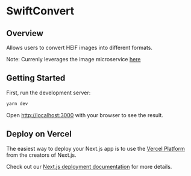 # SwiftConvert

## Overview

Allows users to convert HEIF images into different formats.

Note: Currenly leverages the image microservice
[here](https://github.com/IM-Deane/heic-converter)

## Getting Started

First, run the development server:

```bash
yarn dev
```

Open [http://localhost:3000](http://localhost:3000) with your browser to see the
result.

## Deploy on Vercel

The easiest way to deploy your Next.js app is to use the
[Vercel Platform](https://vercel.com/new?utm_medium=default-template&filter=next.js&utm_source=create-next-app&utm_campaign=create-next-app-readme)
from the creators of Next.js.

Check out our
[Next.js deployment documentation](https://nextjs.org/docs/deployment) for more
details.
